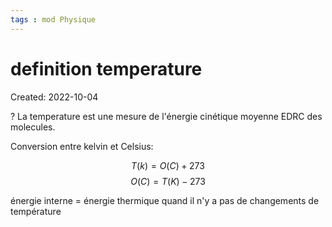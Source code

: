 ```yaml
---
tags : mod Physique
---
```

# definition temperature
Created: 2022-10-04 

?
La temperature est une mesure de l'énergie cinétique moyenne EDRC des molecules. 
<!--SR:!2023-10-03,26,150-->

Conversion entre kelvin et Celsius: 

$$T(k) = O(C) + 273$$
$$O(C) = T(K) - 273$$

énergie interne = énergie thermique quand il n'y a pas de changements de température